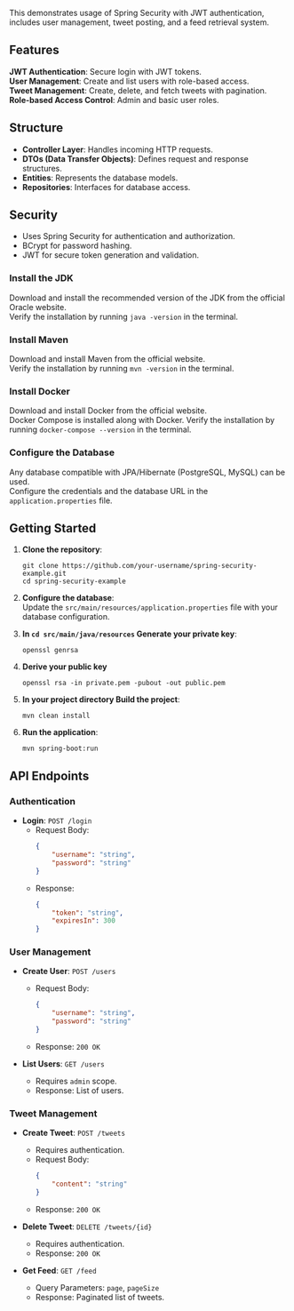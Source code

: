 This demonstrates usage of Spring Security with JWT authentication, includes user management, tweet posting, and a feed retrieval system.

## Features

**JWT Authentication**: Secure login with JWT tokens.<br>
**User Management**: Create and list users with role-based access.<br>
**Tweet Management**: Create, delete, and fetch tweets with pagination.<br>
**Role-based Access Control**: Admin and basic user roles.

## Structure

- **Controller Layer**: Handles incoming HTTP requests.<br>
- **DTOs (Data Transfer Objects)**: Defines request and response structures.<br>
- **Entities**: Represents the database models.<br>
- **Repositories**: Interfaces for database access.

## Security

- Uses Spring Security for authentication and authorization.<br>
- BCrypt for password hashing.<br>
- JWT for secure token generation and validation.
  
### Install the JDK
Download and install the recommended version of the JDK from the official Oracle website.<br>
Verify the installation by running `java -version` in the terminal.

### Install Maven
Download and install Maven from the official website.<br>
Verify the installation by running `mvn -version` in the terminal.

### Install Docker
Download and install Docker from the official website.<br>
Docker Compose is installed along with Docker. Verify the installation by running `docker-compose --version` in the terminal.

### Configure the Database
Any database compatible with JPA/Hibernate (PostgreSQL, MySQL) can be used.<br>
Configure the credentials and the database URL in the `application.properties` file.

## Getting Started

1. **Clone the repository**:
    ```
    git clone https://github.com/your-username/spring-security-example.git
    cd spring-security-example
    ```

2. **Configure the database**:<br>
    Update the `src/main/resources/application.properties` file with your database configuration.
   
3. **In `cd src/main/java/resources` Generate your private key**:
    ```
    openssl genrsa
    ```
4. **Derive your public key**
    ```
    openssl rsa -in private.pem -pubout -out public.pem
    ```

5. **In your project directory Build the project**:
    ```
    mvn clean install
    ```

6. **Run the application**:
    ```
    mvn spring-boot:run
    ```

## API Endpoints

### Authentication

- **Login**: `POST /login`
    - Request Body: 
      ```json
      {
          "username": "string",
          "password": "string"
      }
      ```
    - Response: 
      ```json
      {
          "token": "string",
          "expiresIn": 300
      }
      ```

### User Management

- **Create User**: `POST /users`
    - Request Body: 
      ```json
      {
          "username": "string",
          "password": "string"
      }
      ```
    - Response: `200 OK`

- **List Users**: `GET /users`
    - Requires `admin` scope.
    - Response: List of users.

### Tweet Management

- **Create Tweet**: `POST /tweets`
    - Requires authentication.
    - Request Body: 
      ```json
      {
          "content": "string"
      }
      ```
    - Response: `200 OK`

- **Delete Tweet**: `DELETE /tweets/{id}`
    - Requires authentication.
    - Response: `200 OK`

- **Get Feed**: `GET /feed`
    - Query Parameters: `page`, `pageSize`
    - Response: Paginated list of tweets.
